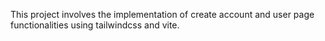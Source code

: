 This project involves the implementation of create account and user page functionalities using tailwindcss and vite.
